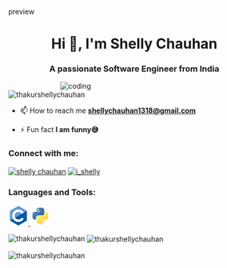 preview
<h1 align="center">Hi 👋, I'm Shelly Chauhan</h1>
<h3 align="center">A passionate Software Engineer from India</h3>

<img align="right" alt="coding" width="400" src="https://media.tenor.com/IF2JdxzmyN4AAAAi/coding-girl.gif">



<p align="left"> <img src="https://komarev.com/ghpvc/?username=thakurshellychauhan&label=Profile%20views&color=0e75b6&style=flat" alt="thakurshellychauhan" /> </p>

- 📫 How to reach me **shellychauhan1318@gmail.com**

- ⚡ Fun fact **I am funny😅**

<h3 align="left">Connect with me:</h3>
<p align="left">
<a href="https://linkedin.com/in/shelly chauhan" target="blank"><img align="center" src="https://raw.githubusercontent.com/rahuldkjain/github-profile-readme-generator/master/src/images/icons/Social/linked-in-alt.svg" alt="shelly chauhan" height="30" width="40" /></a>
<a href="https://www.youtube.com/c/i_shelly" target="blank"><img align="center" src="https://raw.githubusercontent.com/rahuldkjain/github-profile-readme-generator/master/src/images/icons/Social/youtube.svg" alt="i_shelly" height="30" width="40" /></a>
</p>

<h3 align="left">Languages and Tools:</h3>
<p align="left"> <a href="https://www.cprogramming.com/" target="_blank" rel="noreferrer"> <img src="https://raw.githubusercontent.com/devicons/devicon/master/icons/c/c-original.svg" alt="c" width="40" height="40"/> </a> <a href="https://www.python.org" target="_blank" rel="noreferrer"> <img src="https://raw.githubusercontent.com/devicons/devicon/master/icons/python/python-original.svg" alt="python" width="40" height="40"/> </a> </p>

<p><img align="left" src="https://github-readme-stats.vercel.app/api/top-langs?username=thakurshellychauhan&show_icons=true&locale=en&layout=compact" alt="thakurshellychauhan" /></p>

<p>&nbsp;<img align="center" src="https://github-readme-stats.vercel.app/api?username=thakurshellychauhan&show_icons=true&locale=en" alt="thakurshellychauhan" /></p>

<p><img align="center" src="https://github-readme-streak-stats.herokuapp.com/?user=thakurshellychauhan&" alt="thakurshellychauhan" /></p>

